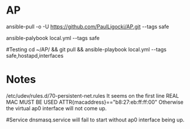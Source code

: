 # AP
ansible-pull -o -U https://github.com/PaulLigocki/AP.git --tags safe

ansible-palybook local.yml --tags safe

#Testing
cd ~/AP/ && git pull && ansible-playbook local.yml --tags safe,hostapd,interfaces

# Notes
/etc/udev/rules.d/70-persistent-net.rules
It seems on the first line 
REAL MAC MUST BE USED
ATTR{macaddress}=="b8:27:eb:ff:ff:00"
Otherwise the virtual ap0 interface will not come up.


#Service dnsmasq.service
will fail to start without ap0 interface being up.
